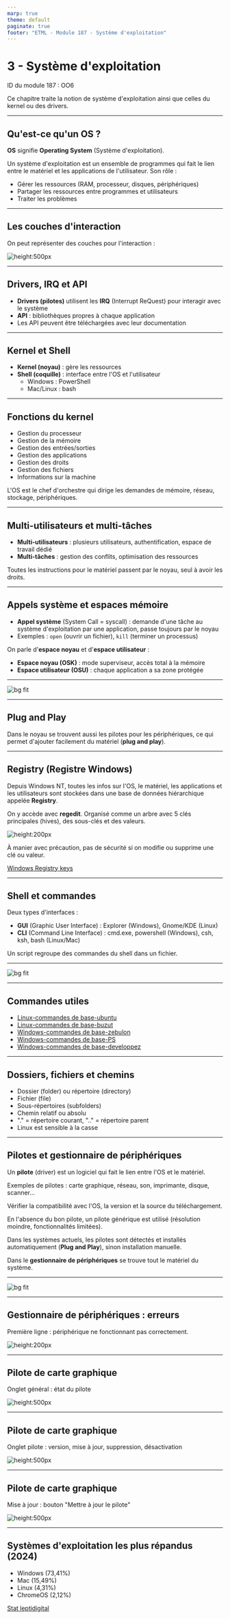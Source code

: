 ```yaml
---
marp: true
theme: default
paginate: true
footer: "ETML - Module 187 - Système d'exploitation"
---
```


<!-- header: "Module 187 - Système d'exploitation" -->
# 3 - Système d'exploitation

ID du module 187 : OO6

Ce chapitre traite la notion de système d'exploitation ainsi que celles du kernel ou des drivers.

---

## Qu'est-ce qu'un OS ?

**OS** signifie **Operating System** (Système d'exploitation).

Un système d'exploitation est un ensemble de programmes qui fait le lien entre le matériel et les applications de l'utilisateur.
Son rôle :
- Gérer les ressources (RAM, processeur, disques, périphériques)
- Partager les ressources entre programmes et utilisateurs
- Traiter les problèmes

---

## Les couches d'interaction

On peut représenter des couches pour l'interaction :

![height:500px](Capt-schema-OS.PNG)

---

## Drivers, IRQ et API

- **Drivers (pilotes)** utilisent les **IRQ** (Interrupt ReQuest) pour interagir avec le système
- **API** : bibliothèques propres à chaque application
- Les API peuvent être téléchargées avec leur documentation

---

## Kernel et Shell

- **Kernel (noyau)** : gère les ressources
- **Shell (coquille)** : interface entre l'OS et l'utilisateur
  - Windows : PowerShell
  - Mac/Linux : bash

---

## Fonctions du kernel

- Gestion du processeur
- Gestion de la mémoire
- Gestion des entrées/sorties
- Gestion des applications
- Gestion des droits
- Gestion des fichiers
- Informations sur la machine

L'OS est le chef d'orchestre qui dirige les demandes de mémoire, réseau, stockage, périphériques.

---

## Multi-utilisateurs et multi-tâches

- **Multi-utilisateurs** : plusieurs utilisateurs, authentification, espace de travail dédié
- **Multi-tâches** : gestion des conflits, optimisation des ressources

Toutes les instructions pour le matériel passent par le noyau, seul à avoir les droits.

---

## Appels système et espaces mémoire

- **Appel système** (System Call = syscall) : demande d'une tâche au système d'exploitation par une application, passe toujours par le noyau
- Exemples : `open` (ouvrir un fichier), `kill` (terminer un processus)

On parle d'**espace noyau** et d'**espace utilisateur** :
- **Espace noyau (OSK)** : mode superviseur, accès total à la mémoire
- **Espace utilisateur (OSU)** : chaque application a sa zone protégée

---

![bg fit](Capt-noyau-esp-user.PNG)

---

## Plug and Play

Dans le noyau se trouvent aussi les pilotes pour les périphériques, ce qui permet d'ajouter facilement du matériel (**plug and play**).

---

## Registry (Registre Windows)

Depuis Windows NT, toutes les infos sur l'OS, le matériel, les applications et les utilisateurs sont stockées dans une base de données hiérarchique appelée **Registry**.

On y accède avec **regedit**. Organisé comme un arbre avec 5 clés principales (hives), des sous-clés et des valeurs.

![height:200px](Capt-registry-keys.PNG)

À manier avec précaution, pas de sécurité si on modifie ou supprime une clé ou valeur.

[Windows Registry keys](https://www.enigmasoftware.com/what-are-registry-subkeys-how-they-work/)

---

## Shell et commandes

Deux types d'interfaces :
- **GUI** (Graphic User Interface) : Explorer (Windows), Gnome/KDE (Linux)
- **CLI** (Command Line Interface) : cmd.exe, powershell (Windows), csh, ksh, bash (Linux/Mac)

Un script regroupe des commandes du shell dans un fichier.

---

![bg fit](Capt-tab-commandes.PNG)

---

## Commandes utiles

- [Linux-commandes de base-ubuntu](https://doc.ubuntu-fr.org/tutoriel/console_commandes_de_base)
- [Linux-commandes de base-buzut](https://buzut.net/101-commandes-indispensables-sous-linux/)
- [Windows-commandes de base-zebulon](https://www.zebulon.fr/dossiers/windows/63-invite-de-commandes-cmd.html)
- [Windows-commandes de base-PS](http://www.infonovice.fr/decouvrir-les-commandes-de-base-sous-powershell/)
- [Windows-commandes de base-developpez](https://windows.developpez.com/cours/ligne-commande/?page=page_4)

---

## Dossiers, fichiers et chemins

- Dossier (folder) ou répertoire (directory)
- Fichier (file)
- Sous-répertoires (subfolders)
- Chemin relatif ou absolu
- "." = répertoire courant, ".." = répertoire parent
- Linux est sensible à la casse

---

## Pilotes et gestionnaire de périphériques

Un **pilote** (driver) est un logiciel qui fait le lien entre l'OS et le matériel.

Exemples de pilotes : carte graphique, réseau, son, imprimante, disque, scanner...

Vérifier la compatibilité avec l'OS, la version et la source du téléchargement.

En l'absence du bon pilote, un pilote générique est utilisé (résolution moindre, fonctionnalités limitées).

Dans les systèmes actuels, les pilotes sont détectés et installés automatiquement (**Plug and Play**), sinon installation manuelle.

Dans le **gestionnaire de périphériques** se trouve tout le matériel du système.

---

![bg fit](Capt-gest-peri.PNG)

---

## Gestionnaire de périphériques : erreurs

Première ligne : périphérique ne fonctionnant pas correctement.

![height:200px](Capt-gest-peri-erreur.PNG)

---

## Pilote de carte graphique

Onglet général : état du pilote

![height:500px](Capt-peri-carte-graph-gen.PNG)

---
## Pilote de carte graphique


Onglet pilote : version, mise à jour, suppression, désactivation

![height:500px](Capt-peri-carte-graph-pilote.PNG)

---
## Pilote de carte graphique

Mise à jour : bouton "Mettre à jour le pilote"

![height:500px](Capt-peri-pilote-maj.PNG)

---

## Systèmes d'exploitation les plus répandus (2024)

- Windows (73,41%)
- Mac (15,49%)
- Linux (4,31%)
- ChromeOS (2,12%)

[Stat leptidigital](https://mondetech.fr/parts-de-marche-des-systemes-dexploitation-en-2024/)
